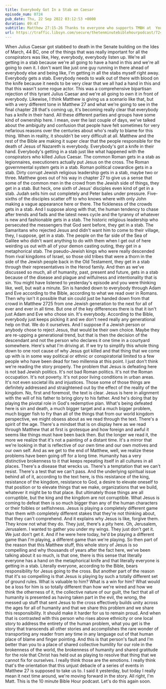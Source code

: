 ```yaml
---
title: Everybody Got In a Stab on Caesar
episode_num: 0724
pub_date: Thu, 22 Sep 2022 03:12:53 +0000
duration: 09:47
subtitle: Matthew 27:15-26 Thanks to everyone who supports TMBH at  You're the reason we can all do this together!  Music written and performed by .
url: https://traffic.libsyn.com/secure/thetenminutebiblehourpodcast/724_-_Everybody_Got_In_a_Stab_on_Caesar.mp3
---
```


 When Julius Caesar got stabbed to death in the Senate building on the Ides of March, 44 BC, one of the things that was really important for all the conspirators was like, Hey, everybody, everybody listen up. We're all getting in a stab because we're all going to have a hand in this and we're all going to own it. I don't want like just one guy running in there ahead of everybody else and being like, I'm getting in all the stabs myself right away. Everybody gets a stab. Everybody needs to walk out of there with blood on the knife because it needs to be very clear that we all had a hand in this and that this wasn't some rogue actor. This was a comprehensive bipartisan rejection of this tyrant Julius Caesar and we're all going to own it in front of everybody. Likewise, I think Matthew is giving us a scenario like that, but with a very different tone in Matthew 27 and what we're going to see in the final chapter 28 that's coming up, it's becoming really clear that everybody has a knife in their hand. All these different parties and groups have some kind of ownership here. I mean, over the last couple of days, we've talked about the ambiguity and confusion that people have felt sometimes for very nefarious reasons over the centuries about who's really to blame for this thing. When in reality, it shouldn't be very difficult at all. Matthew and the rest of the Bible are making it super clear that the people responsible for the death of Jesus of Nazareth is everybody. Everybody's got a knife in their hand. Everybody's getting in a stab just like what happened with the conspirators who killed Julius Caesar. The common Roman gets in a stab as legionnaires, executioners actually put Jesus on the cross. The Roman governmental system gets in a stab. Roman political cowardice gets in a stab. Dirty corrupt Jewish religious leadership gets in a stab, maybe two or three. Matthew goes out of his way in chapter 27 to give us a sense that some of the common men in the crowd from the Jewish side of things, they get in a stab. But heck, one sixth of Jesus' disciples even kind of get in a stab. Judah sells him out completely and Peter bales under pressure. Five-sixths of the disciples scatter off to who knows where with only John making a vague appearance here or there. The fickleness of the crowds gets in a stab. And I suppose along with that, the human tendency to chase after trends and fads and the latest news cycle and the tyranny of whatever is new and fashionable gets in a stab. The historic religious leadership who persecuted the messengers that God sent before, they get in a stab. The Samaritans who rejected Jesus and didn't want him to come to their village, they, I suppose, get in a stab. The people on the far side of the Sea of Galilee who didn't want anything to do with them when I get out of here weirding us out with all of your demon casting outing, they get in a metaphorical stab. The pseudo-Jewish kings who were really descended from rival kingdoms of Israel, so those old tribes that were a thorn in the side of the Jewish people back in the Old Testament, they get in a stab through their representatives in the Herod family. And then as we've discussed so much, all of humanity, past, present and future, gets in a stab because of the disease and plague and wilfulness and intentionality that is sin. You might have listened to yesterday's episode and you were thinking like, well, but wait a minute. Sin is handed down to everybody through Adam and Eve according to the Bible, according to what we read over in Romans. Then why isn't it possible that sin could just be handed down from that crowd in Matthew 2725 from one Jewish generation to the next for all of ever and ever in all time. But one of the key differences there is that it isn't just Adam and Eve who chose sin. It's everybody. According to the Bible, everybody just keeps picking it and we don't need really any generational help on that. We do it ourselves. And I suppose if a Jewish person or anybody chose to reject Jesus, that would be their own choice. Maybe they are re-upping a generational trend, but that is then the decision of the descendant and not the person who declares it one time in a courtyard somewhere. Here's what I'm driving at. If we try to simplify this whole thing down to one root cause of why Jesus got killed and that thing that we come up with is in some way political or ethnic or conspiratorial limited to a few people who have been dead for two millennia at this point. I just don't think we're reading the story properly. The problem that Jesus is defeating here is not bad Jewish politics. It's not bad Roman politics. It's not the Roman occupation. It's not poverty. It's not poor living conditions in urban areas. It's not even societal ills and injustices. Those some of those things are definitely addressed and straightened out by the effect of the reality of the kingdom. No, first and foremost, the text is clear. Jesus is here in alignment with the will of his father to bring glory to his father. And he's doing that by playing the pivotal role in God's redemptive plan. What's being defeated here is sin and death, a much bigger target and a much bigger problem, much bigger fish to fry than all of the things that from our world kingdom perspective, we might obsess about as we read through the text. There's a spirit of the age. There's a mindset that is on display here as we read through Matthew that at first is grotesque and how foreign and awful it seems like things must have been back then. But the longer we read it, the more we realize that it's not a painting of a distant time. It's a mirror that we're looking in that is reflective of our own time and our own motives and our own self. And as we get to the end of Matthew, well, we realize these problems have been going off for a long time. Humanity has a very distinctive brokenness to it that keeps repeating itself in all cultures in all places. There's a disease that wrecks us. There's a temptation that we can't resist. There's a test that we can't pass. And the underlying spiritual issue behind all of it, according to the text here, is this resistance of the king, resistance of the kingdom, resistance to God, a desire to elevate oneself to that position or to elevate things that we make, organizations that we build, whatever it might be to that place. But ultimately those things are all corruptible, but the king and the kingdom are not corruptible. What Jesus is coming to defeat then is so much bigger than any of the human characters or their foibles or selfishness. Jesus is playing a completely different game than them with completely different stakes that they're not thinking about, that they can't comprehend. And it explains why Jesus is like, forgive them. They know not what they do. They just, there's a pity here. Oh, Jerusalem, Jerusalem. I wanted to gather you under my wings. They just don't get it. We just don't get it. And if he were here today, he'd be playing a different game than I'm playing, a different game than we're playing. So then part of the reason that this Matthew stuff, this whole story of Jesus is so compelling and why thousands of years after the fact here, we've been talking about it so much, is that one, there is this sense that literally everyone has a hand on the metaphorical knife and that literally everyone is getting in a stab. Literally everyone, according to the Bible, bears responsibility for Jesus going to the cross. But another part of the reason that it's so compelling is that Jesus is playing by such a totally different set of ground rules. What is valuable to him? What is a win for him? What would be a loss for him is so totally different than how we're wired and how we think the otherness of it, the collective nature of our guilt, the fact that all of humanity is presented as having taken part in the evil, the wrong, the messed up stuff that sent Jesus to the cross effectively builds unity across the ages for all of humanity and that we share this problem and we share this responsibility. It should make it harder for us to remain proud. And when that is contrasted with this person who rises above ethnicity or one local story to address the entirety of the human problem, what you get is the story that transcends all other stories and accomplishes the rare wonder of transporting any reader from any time in any language out of that human place of blame and finger pointing. And this is that person's fault and I'm better than you to a place of shared collective humility for our role in the brokenness of the world, the brokenness of humanity and shared gratitude for the role that Christ has held out as playing to resolve that thing that we cannot fix for ourselves. I really think those are the emotions. I really think that's the orientation that this unjust debacle of a series of events in Matthew 27 is supposed to take us to. I said it yesterday, but today I really mean it next time around, we're moving forward in the story. All right, I'm Matt. This is the 10 minute Bible Hour podcast. Let's do this again soon.